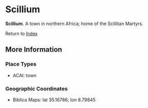 # Scillium
**Scillium**. 
A town in northern Africa; home of the Scillitan Martyrs. 








Return to [Index](00-Index.md)

## More Information

### Place Types

* ACAI: town



### Geographic Coordinates

* Biblica Maps: lat 35.16786; lon 8.79845




